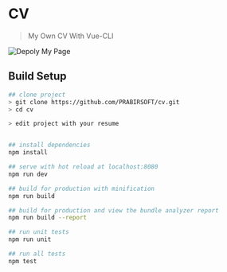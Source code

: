 # CV

> My Own CV With Vue-CLI

![Depoly My Page](https://github.com/PRABIRSOFT/cv/blob/master/.github/workflows/deploy.yml)

## Build Setup

``` bash
## clone project
> git clone https://github.com/PRABIRSOFT/cv.git
> cd cv

> edit project with your resume


## install dependencies
npm install

## serve with hot reload at localhost:8080
npm run dev

## build for production with minification
npm run build

## build for production and view the bundle analyzer report
npm run build --report

## run unit tests
npm run unit

## run all tests
npm test
```

